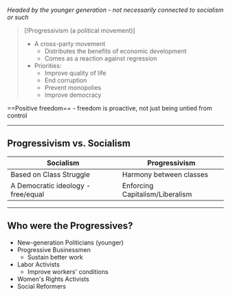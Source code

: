 *Headed by the younger generation - not necessarily connected to socialism or such*

> [!Progressivism (a political movement)]
> - A cross-party movement
> 	- Distributes the benefits of economic development
> 	- Comes as a reaction against regression
> - Priorities:
> 	- Improve quality of life
> 	- End corruption
> 	- Prevent monopolies
> 	- Improve democracy

==Positive freedom== - freedom is proactive, not just being untied from control

---

## Progressivism vs. Socialism

| Socialism                          | Progressivism                  |
| ---------------------------------- | ------------------------------ |
| Based on Class Struggle            | Harmony between classes        |
| A Democratic ideology - free/equal | Enforcing Capitalism/Liberalism |

---

## Who were the Progressives?

- New-generation Politicians (younger)
- Progressive Businessmen
	- Sustain better work
- Labor Activists
	- Improve workers' conditions
- Women's Rights Activists
- Social Reformers